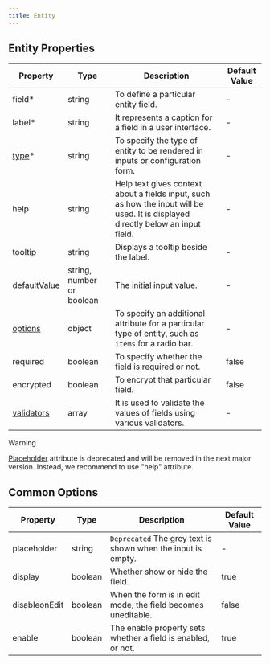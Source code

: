 ```yaml
---
title: Entity 
---
```


## Entity Properties

| Property                                                      | Type                      | Description                                                                                                                       | Default Value |
| ------------------------------------------------------------- | ------------------------- | --------------------------------------------------------------------------------------------------------------------------------- | ------------- |
| field<span class="required-asterisk">*</span>                 | string                    | To define a particular entity field.                                                                                              | -             |
| label<span class="required-asterisk">*</span>                 | string                    | It represents a caption for a field in a user interface.                                                                          | -             |
| [type](./components)<span class="required-asterisk">*</span> | string                    | To specify the type of entity to be rendered in inputs or configuration form.                                                     | -             |
| help                                                          | string                    | Help text gives context about a fields input, such as how the input will be used. It is displayed directly below an input field. | -             |
| tooltip                                                       | string                    | Displays a tooltip beside the label.                                                                                              | -             |
| defaultValue                                                  | string, number or boolean | The initial input value.                                                                                                          | -             |
| [options](#common-options)                                    | object                    | To specify an additional attribute for a particular type of entity, such as `items` for a radio bar.                              | -             |
| required                                                      | boolean                   | To specify whether the field is required or not.                                                                                  | false         |
| encrypted                                                     | boolean                   | To encrypt that particular field.                                                                                                 | false         |
| [validators](./validators)                                   | array                     | It is used to validate the values of fields using various validators.                                                             | -             |

> [!WARNING]  
> [Placeholder](https://splunkui.splunkeng.com/Packages/react-ui/Text?section=develop) attribute is deprecated and will be removed in the next major version. Instead, we recommend to use "help" attribute.

## Common Options

| Property      | Type    | Description                                                                                                                               | Default Value |
| ------------- | ------- | ----------------------------------------------------------------------------------------------------------------------------------------- | ------------- |
| placeholder   | string  | `Deprecated` The grey text is shown when the input is empty.                                                                                           | -             |
| display       | boolean | Whether show or hide the field.                                                                                                           | true          |
| disableonEdit | boolean | When the form is in edit mode, the field becomes uneditable.                                                                              | false         |
| enable        | boolean | The enable property sets whether a field is enabled, or not.                                                                              | true          |
